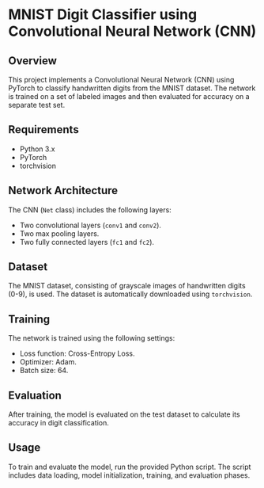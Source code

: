 # MNIST Digit Classifier using Convolutional Neural Network (CNN)

## Overview
This project implements a Convolutional Neural Network (CNN) using PyTorch to classify handwritten digits from the MNIST dataset. The network is trained on a set of labeled images and then evaluated for accuracy on a separate test set.

## Requirements
- Python 3.x
- PyTorch
- torchvision

## Network Architecture
The CNN (`Net` class) includes the following layers:
- Two convolutional layers (`conv1` and `conv2`).
- Two max pooling layers.
- Two fully connected layers (`fc1` and `fc2`).

## Dataset
The MNIST dataset, consisting of grayscale images of handwritten digits (0-9), is used. The dataset is automatically downloaded using `torchvision`.

## Training
The network is trained using the following settings:
- Loss function: Cross-Entropy Loss.
- Optimizer: Adam.
- Batch size: 64.

## Evaluation
After training, the model is evaluated on the test dataset to calculate its accuracy in digit classification.

## Usage
To train and evaluate the model, run the provided Python script. The script includes data loading, model initialization, training, and evaluation phases.

